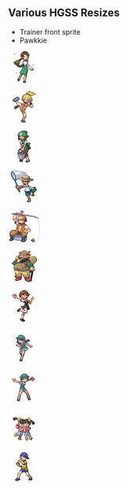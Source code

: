 ## Various HGSS Resizes
- Trainer front sprite
- Pawkkie

![aroma_lady_hgss.png](aroma_lady_hgss.png)

![battle_girl_hgss.png](battle_girl_hgss.png)

![breeder_f_hgss.png](breeder_f_hgss.png)

![bug_catcher_hgss.png](bug_catcher_hgss.png)

![fisher_hgss.png](fisher_hgss.png)

![hiker_hgss.png](hiker_hgss.png)

![lass_hgss.png](lass_hgss.png)

![picnicker_f_hgss.png](picnicker_f_hgss.png)

![picnicker_m_hgss.png](picnicker_m_hgss.png)

![twins_hgss.png](twins_hgss.png)

![youngster_hgss.png](youngster_hgss.png)

